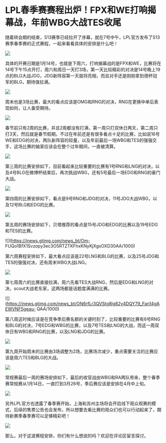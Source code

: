 # LPL春季赛赛程出炉！FPX和WE打响揭幕战，年前WBG大战TES收尾

随着转会期的结束，S13赛季已经拉开了序幕，就在7号中午，LPL官方发布了S13赛季春季赛的正式赛程，一起来看看具体的安排是什么吧！

![](https://inews.gtimg.com/news_bt/OXR1WWH0k1sRiX0m80B_Pgwkis04xga3ktti6RrF7ep4wAA/1000)

具体的开赛日期是1月14号，也就是下周六，打响揭幕战的是FPX和WE，比赛将在14号下午15点开打，周六和周日一天打3场，第一天比较精彩的对决是14号晚上19点的BLG大战JDG，JDG新阵容第一天就将亮相，而且对手还是刚刚拿到德杯冠军的BLG，期待值拉满。

![](https://inews.gtimg.com/news_bt/Ov9xLh8-7NOFdxLtwlEQdiLlb7nd_XoOfHQFs6cQVjKnQAA/1000)

周末也是3场比赛，最大的看点应该是OMG和RNG的对决，RNG在更换中单后表现如何，让人备受期待。

![](https://inews.gtimg.com/news_bt/O321PwBwZeIjRnvbIJE8e8NiNaXa9w2iL2nRW2TzQUxJEAA/1000)

春节前只有2周的比赛，并且2周都没有打满，第一周只打双休日两天，第二周只打3天，然后就是春节假期。不过在年前还是有很多看点十足的比赛，比如说16号WE和EDG的对决，两队新阵容的较量，以及年前最后一场WBG和TES的强强交手，这场比赛的输家应该会在整个过年期间，一直被清算。

![](https://inews.gtimg.com/news_bt/OH_6zBUyrWUSeMotE4dYagJnQ9CH1xpNUvAwJHoaPYRe4AA/1000)

第三周的比赛安排如下，目前看起来比较重要的比赛有1号RNG和LNG的对决，以及4号BLG在微博杯结束后，再次挑战WBG，还有5号最后一场EDG和RNG的豪门大战。

![](https://inews.gtimg.com/news_bt/O-xz_uaPyjDIIq0wqf3fnwsNtfHITLx2-cXoUmxgiNexwAA/1000)

第四周的比赛安排如下，看点是9号RNG和JDG的对决，11号JDG大战WBG，以及12号BLG和EDG的比赛。

![](https://inews.gtimg.com/news_bt/OvBgmyR9c8HNeMeETmRUIczB0k-cfJR2jbNiXIbn5K28wAA/1000)

第五周的赛场安排如下，贝塔推荐的看点是15号JDG和EDG的比赛以及19号EDG和TES的比赛。

![](https://inews.gtimg.com/news_bt/Om-
FUQo1BfX1Svzopy3ec3O5RTZTKFhxKNyKjXgxOXD30AA/1000)

第六周赛程安排如下，最大看点应该是22号LNG和BLG的比赛，以及25号JDG和TES的强强对决，还有周末WBG大战LNG。

![](https://inews.gtimg.com/news_bt/O2mefBNoY2GNb4yO4IbwX0PYKnst_q4zVvMRuNBBp0Y50AA/1000)

第七周周六的比赛直接拉满，周六先看TES大战RNG，然后是EDG和LNG的对决，scout大战老东家，这两场都是话题度满满的比赛。

![](https://inews.gtimg.com/news_bt/ON6rfLr3QVStg8lg82y4DQY79_Fan14gAEWVNF5geau-
QAA/1000)

第八周这时候应该是在竞争季后赛名额的关键时刻了，比较重要的比赛有6号RNG和BLG的对决，7号EDG和WBG的比赛，以及7号TES和LNG的大战，而这一周双休日有WBG和RNG的比赛，以及LNG和JDG的比赛。

![](https://inews.gtimg.com/news_bt/O3SQcWJP33Ultlx_NlOpdGoGL7HFg2Abdncefq9VXz49MAA/1000)

第九周开始周末的比赛由3场调整为2场，比赛场次减少，重点需要关注的比赛应该是周六TES和BLG的大战。

![](https://inews.gtimg.com/news_bt/OA97CzwOa1NxX4aJZmdDiSi8lV8Yq5OqcLyKoQAObd9pEAA/1000)

常规赛最后一周的赛场安排如下，最后的收官战由WBG和RA两队带来，整个春季赛常规赛从1月14日，一直打到3月26号，季后赛应该是安排在4月中上旬。

![](https://inews.gtimg.com/news_bt/OVqTF2v0qxrHvUAtl74UutPwcp8uW3b_9YXX1riAztIAgAA/1000)

另外LPL官方也透露了春季赛开始，上海和苏州主场将会开启线下观众观赛的模式，后续的售票公告也会发布，所以想要去看比赛的观众们也可以行动起来了，期待新赛季春季赛可以足够精彩吧！

![](https://inews.gtimg.com/news_bt/OQOVnkaB2c2Sbm_n2tlE9p533wO7iOZAon6l5_NQt1rjEAA/1000)

那么，对于这波赛程安排，你们有什么想说的吗？欢迎在评论区留言探讨。

